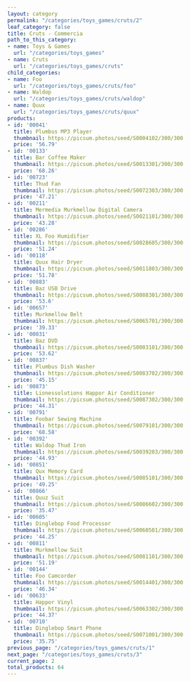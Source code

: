 ```yaml
---
layout: category
permalink: "/categories/toys_games/cruts/2"
leaf_category: false
title: Cruts - Commercia
path_to_this_category:
- name: Toys & Games
  url: "/categories/toys_games"
- name: Cruts
  url: "/categories/toys_games/cruts"
child_categories:
- name: Foo
  url: "/categories/toys_games/cruts/foo"
- name: Waldop
  url: "/categories/toys_games/cruts/waldop"
- name: Quux
  url: "/categories/toys_games/cruts/quux"
products:
- id: '00041'
  title: Plumbus MP3 Player
  thumbnail: https://picsum.photos/seed/S0004102/300/300
  price: '56.79'
- id: '00133'
  title: Bar Coffee Maker
  thumbnail: https://picsum.photos/seed/S0013301/300/300
  price: '68.26'
- id: '00723'
  title: Thud Fan
  thumbnail: https://picsum.photos/seed/S0072303/300/300
  price: '47.21'
- id: '00211'
  title: Mermedia Murkmellow Digital Camera
  thumbnail: https://picsum.photos/seed/S0021101/300/300
  price: '43.28'
- id: '00286'
  title: XL Foo Humidifier
  thumbnail: https://picsum.photos/seed/S0028605/300/300
  price: '51.24'
- id: '00118'
  title: Quux Hair Dryer
  thumbnail: https://picsum.photos/seed/S0011803/300/300
  price: '51.78'
- id: '00883'
  title: Baz USB Drive
  thumbnail: https://picsum.photos/seed/S0088301/300/300
  price: '53.6'
- id: '00657'
  title: Murkmellow Belt
  thumbnail: https://picsum.photos/seed/S0065701/300/300
  price: '39.33'
- id: '00031'
  title: Baz DVD
  thumbnail: https://picsum.photos/seed/S0003101/300/300
  price: '53.62'
- id: '00837'
  title: Plumbus Dish Washer
  thumbnail: https://picsum.photos/seed/S0083702/300/300
  price: '45.15'
- id: '00873'
  title: Lionessolutions Happor Air Conditioner
  thumbnail: https://picsum.photos/seed/S0087302/300/300
  price: '44.31'
- id: '00791'
  title: Foobar Sewing Machine
  thumbnail: https://picsum.photos/seed/S0079101/300/300
  price: '68.58'
- id: '00392'
  title: Waldop Thud Iron
  thumbnail: https://picsum.photos/seed/S0039203/300/300
  price: '44.93'
- id: '00851'
  title: Qux Memory Card
  thumbnail: https://picsum.photos/seed/S0085101/300/300
  price: '49.25'
- id: '00866'
  title: Quuz Suit
  thumbnail: https://picsum.photos/seed/S0086602/300/300
  price: '35.47'
- id: '00605'
  title: Dinglebop Food Processor
  thumbnail: https://picsum.photos/seed/S0060501/300/300
  price: '44.25'
- id: '00811'
  title: Murkmellow Suit
  thumbnail: https://picsum.photos/seed/S0081101/300/300
  price: '51.19'
- id: '00144'
  title: Foo Camcorder
  thumbnail: https://picsum.photos/seed/S0014401/300/300
  price: '46.34'
- id: '00633'
  title: Happor Vinyl
  thumbnail: https://picsum.photos/seed/S0063302/300/300
  price: '44.37'
- id: '00710'
  title: Dinglebop Smart Phone
  thumbnail: https://picsum.photos/seed/S0071001/300/300
  price: '35.75'
previous_page: "/categories/toys_games/cruts/1"
next_page: "/categories/toys_games/cruts/3"
current_page: 2
total_products: 64
---
```

